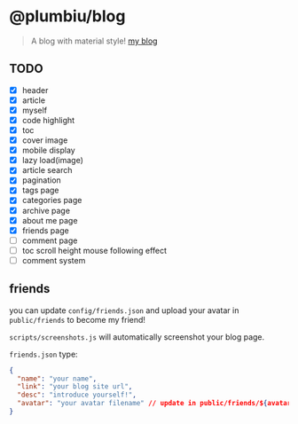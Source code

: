 # @plumbiu/blog

> A blog with material style! [my blog](https://blog.plumbiu.top/)

## TODO

- [x] header
- [x] article
- [x] myself
- [x] code highlight
- [x] toc
- [x] cover image
- [x] mobile display
- [x] lazy load(image)
- [x] article search
- [x] pagination
- [x] tags page
- [x] categories page
- [x] archive page
- [x] about me page
- [x] friends page
- [ ] comment page
- [ ] toc scroll height mouse following effect
- [ ] comment system

## friends

you can update `config/friends.json` and upload your avatar in `public/friends` to become my friend!

`scripts/screenshots.js` will automatically screenshot your blog page.

`friends.json` type:

```json
{
  "name": "your name",
  "link": "your blog site url",
  "desc": "introduce yourself!",
  "avatar": "your avatar filename" // update in public/friends/${avatar}, please contain suffix, like Plumbiu.png
}
```
